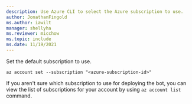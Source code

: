 ```yaml
---
description: Use Azure CLI to select the Azure subscription to use.
author: JonathanFingold
ms.author: iawilt
manager: shellyha
ms.reviewer: micchow
ms.topic: include
ms.date: 11/19/2021
---
```


Set the default subscription to use.

```azurecli
az account set --subscription "<azure-subscription-id>"
```

If you aren't sure which subscription to use for deploying the bot, you can view the list of subscriptions for your account by using `az account list` command.
